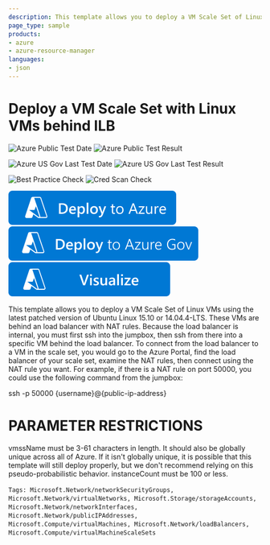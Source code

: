 ```yaml
---
description: This template allows you to deploy a VM Scale Set of Linux VMs using the latest patched version of Ubuntu Linux 15.10 or 14.04.4-LTS. These VMs are behind an internal load balancer with NAT rules for ssh connections.
page_type: sample
products:
- azure
- azure-resource-manager
languages:
- json
---
```

# Deploy a VM Scale Set with Linux VMs behind ILB

![Azure Public Test Date](https://azurequickstartsservice.blob.core.windows.net/badges/quickstarts/microsoft.compute/vmss-internal-loadbalancer/PublicLastTestDate.svg)
![Azure Public Test Result](https://azurequickstartsservice.blob.core.windows.net/badges/quickstarts/microsoft.compute/vmss-internal-loadbalancer/PublicDeployment.svg)

![Azure US Gov Last Test Date](https://azurequickstartsservice.blob.core.windows.net/badges/quickstarts/microsoft.compute/vmss-internal-loadbalancer/FairfaxLastTestDate.svg)
![Azure US Gov Last Test Result](https://azurequickstartsservice.blob.core.windows.net/badges/quickstarts/microsoft.compute/vmss-internal-loadbalancer/FairfaxDeployment.svg)

![Best Practice Check](https://azurequickstartsservice.blob.core.windows.net/badges/quickstarts/microsoft.compute/vmss-internal-loadbalancer/BestPracticeResult.svg)
![Cred Scan Check](https://azurequickstartsservice.blob.core.windows.net/badges/quickstarts/microsoft.compute/vmss-internal-loadbalancer/CredScanResult.svg)

[![Deploy To Azure](https://raw.githubusercontent.com/Azure/azure-quickstart-templates/master/1-CONTRIBUTION-GUIDE/images/deploytoazure.svg?sanitize=true)](https://portal.azure.com/#create/Microsoft.Template/uri/https%3A%2F%2Fraw.githubusercontent.com%2FAzure%2Fazure-quickstart-templates%2Fmaster%2Fquickstarts%2Fmicrosoft.compute%2Fvmss-internal-loadbalancer%2Fazuredeploy.json)
[![Deploy To Azure US Gov](https://raw.githubusercontent.com/Azure/azure-quickstart-templates/master/1-CONTRIBUTION-GUIDE/images/deploytoazuregov.svg?sanitize=true)](https://portal.azure.us/#create/Microsoft.Template/uri/https%3A%2F%2Fraw.githubusercontent.com%2FAzure%2Fazure-quickstart-templates%2Fmaster%2Fquickstarts%2Fmicrosoft.compute%2Fvmss-internal-loadbalancer%2Fazuredeploy.json)
[![Visualize](https://raw.githubusercontent.com/Azure/azure-quickstart-templates/master/1-CONTRIBUTION-GUIDE/images/visualizebutton.svg?sanitize=true)](http://armviz.io/#/?load=https%3A%2F%2Fraw.githubusercontent.com%2FAzure%2Fazure-quickstart-templates%2Fmaster%2Fquickstarts%2Fmicrosoft.compute%2Fvmss-internal-loadbalancer%2Fazuredeploy.json)

This template allows you to deploy a VM Scale Set of Linux VMs using the latest patched version of Ubuntu Linux 15.10 or 14.04.4-LTS. These VMs are behind an load balancer with NAT rules. Because the load balancer is internal, you must first ssh into the jumpbox, then ssh from there into a specific VM behind the load balancer. To connect from the load balancer to a VM in the scale set, you would go to the Azure Portal, find the load balancer of your scale set, examine the NAT rules, then connect using the NAT rule you want. For example, if there is a NAT rule on port 50000, you could use the following command from the jumpbox:

ssh -p 50000 {username}@{public-ip-address}

PARAMETER RESTRICTIONS
======================

vmssName must be 3-61 characters in length. It should also be globally unique across all of Azure. If it isn't globally unique, it is possible that this template will still deploy properly, but we don't recommend relying on this pseudo-probabilistic behavior.
instanceCount must be 100 or less.

`Tags: Microsoft.Network/networkSecurityGroups, Microsoft.Network/virtualNetworks, Microsoft.Storage/storageAccounts, Microsoft.Network/networkInterfaces, Microsoft.Network/publicIPAddresses, Microsoft.Compute/virtualMachines, Microsoft.Network/loadBalancers, Microsoft.Compute/virtualMachineScaleSets`
